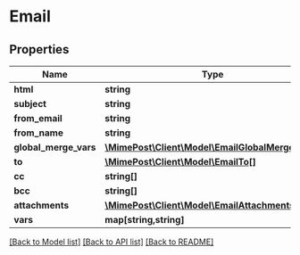 # Email

## Properties
Name | Type | Description | Notes
------------ | ------------- | ------------- | -------------
**html** | **string** |  | 
**subject** | **string** |  | 
**from_email** | **string** |  | 
**from_name** | **string** |  | [optional] 
**global_merge_vars** | [**\MimePost\Client\Model\EmailGlobalMergeVars[]**](EmailGlobalMergeVars.md) |  | [optional] 
**to** | [**\MimePost\Client\Model\EmailTo[]**](EmailTo.md) |  | 
**cc** | **string[]** |  | [optional] 
**bcc** | **string[]** |  | [optional] 
**attachments** | [**\MimePost\Client\Model\EmailAttachments[]**](EmailAttachments.md) |  | [optional] 
**vars** | **map[string,string]** |  | [optional] 

[[Back to Model list]](../README.md#documentation-for-models) [[Back to API list]](../README.md#documentation-for-api-endpoints) [[Back to README]](../README.md)


